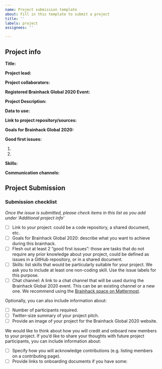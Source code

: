 ```yaml
---
name: Project submission template
about: Fill in this template to submit a project
title: ''
labels: project
assignees: ''

---
```


<!-- Guidelines

We are very excited to meet you at Brainhack Global 2020 🎉. To submit a project, you need to be an attendee to one of the Brainhack Global 2020 events listed on the [Brainhack Global 2020 webpage](https://brainhack.org/global2020/events/). Please, register for the event that is most suitable to your location, time zone, interest, and/or project prior to submitting one. Thank you!

We have prepared a checklist to help with your project submission. Here is how to proceed:

Before filling in any part please check items in the checklist below as you go through them.
Once you are done (at least all 'required' items must be provided), please delete the "Guidelines" section, submit your issue and add a comment saying 'Hi @Brainhack-Global/project-monitors: my project is ready!'
Thank you!

After the issue is submitted, we will assign a 'project monitor' from the event location that you are registered with to review your submission. Once the submission is approved by the 'project monitor', they will add the label 'Project is ready' and it will appear on [Brainhack Global 2020 Projects](https://brainhack.org/global2020/projects) page with a separate project dedicated webpage. 

Note that you can always update your issue which will also change your page on the website accordingly.

If at any time you need help from us or anything is unclear, please add a comment and ping your project monitor. Our team is here to help! -->

## Project info

**Title:**
<!-- Add a title that reflects what the code (or content) will do in a way that makes sense to newcomers who want to contribute to your project. -->

**Project lead:**
<!-- Add full name (and Twitter and Mattermost handle if possible) of the contact person. -->

**Project collaborators:**
<!-- Add full names (and Twitter handles if possible) of any person contributing to the project. Try to follow the [all-contributors specification](https://github.com/all-contributors/all-contributors). Contributions of any kind are welcome! -->

**Registered Brainhack Global 2020 Event:**
<!-- Specify the city and country of the Brainhack Global 2020 event that you
registered for. If your local event has a special name or topic (e.g. Brainhack
London - Clinical Neuroanatomy), please do specify that as well to help us
distinguish between potential events in the same city. -->

**Project Description:**
<!-- Add a brief description of the project. Try to include all the relevant information to answer the following questions:
What are you doing, for who, and why;
What makes your project special and exciting;
A short example;
How to get started;
Where to find key resources; -->

**Data to use:**
<!-- If your project uses data, add a short description of the data and a link to its source. -->

**Link to project repository/sources:**
<!-- Add a link to the project’s GitHub repo or website. -->

**Goals for Brainhack Global 2020:**
<!-- Add a list of milestones or deliverables that you expect to achieve during the event. Try to provide goals of varying complexity for contributors with different sets of skills. -->

**Good first issues:**
<!-- Add a list of tasks to help new contributors find easy gateways into open source projects. -->

1.
2.

**Skills:**
<!-- Add a list of skills needed to contribute to this project. Try to think of both coding and non-coding skills. You can provide predefined skill levels, but it’s better if you give concrete examples of the type of task contributors will be facing. Please make sure you create equal opportunities to accommodate the newcomers in your project to learn from each other and share the experiences. -->

**Communication channels:**
<!-- Add links to chat channels in Slack or Mattermost -->


<!-- [ ] Video channel: Please write here the communication channel (Zoom, Jitsi, Twitch, or any other platform) you will be using to work collaboratively however please keep them as commented to avoid any public sharing. Once you set up your project Mattermost communication channel, make sure you write the link of the video channel at the header of the Mattermost channel for your attendees to know --> 

## Project Submission

### Submission checklist

*Once the issue is submitted, please check items in this list as you add under ‘Additional project info’*

- [ ] Link to your project: could be a code repository, a shared document, etc.
- [ ] Goals for Brainhack Global 2020: describe what you want to achieve during this brainhack.
- [ ] Flesh out at least 2 “good first issues”: those are tasks that do not require any prior knowledge about your project, could be defined as issues in a GitHub repository, or in a shared document.
- [ ] Skills: list skills that would be particularly suitable for your project. We ask you to include at least one non-coding skill. Use the issue labels for this purpose.
- [ ] Chat channel: A link to a chat channel that will be used during the Brainhack Global 2020 event. This can be an existing channel or a new one. We recommend using the [Brainhack space on Mattermost](https://mattermost.brainhack.org/).
<!-- [ ] Video channel: A link to a video channel that will be used during the Brainhack Global 2020 Brainhack. This can be an existing channel or a new one. For instance a [Jitsi meet room](https://meet.jit.si/). **Please, do not make the video channel public in here**: post a message in your chat channel and pin it so that it remains private, you do not get undesired content, and contributors can still have access to it..-->

Optionally, you can also include information about:

- [ ] Number of participants required.
- [ ] Twitter-size summary of your project pitch.
- [ ] Provide an image of your project for the Brainhack Global 2020 website. 
<!-- You can put an image anywhere in this issue and it will be used to build your project page on the website. -->

We would like to think about how you will credit and onboard new members to your project. If you’d like to share your thoughts with future project participants, you can include information about:

- [ ] Specify how you will acknowledge contributions (e.g. listing members on a contributing page).
- [ ] Provide links to onboarding documents if you have some:
